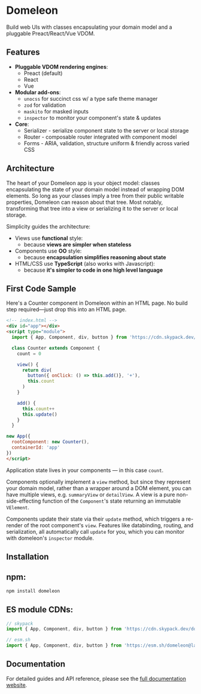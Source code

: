 # Domeleon

Build web UIs with classes encapsulating your domain model and a pluggable Preact/React/Vue VDOM.

## Features

* **Pluggable VDOM rendering engines**:
  * Preact (default)
  * React
  * Vue
* **Modular add-ons**:
  * `unocss` for succinct css w/ a type safe theme manager
  * `zod` for validation
  * `maskito` for masked inputs
  * `inspector` to monitor your component's state & updates
* **Core**:
  * Serializer - serialize component state to the server or local storage
  * Router - composable router integrated with component model
  * Forms - ARIA, validation, structure uniform & friendly across varied CSS

## Architecture

The heart of your Domeleon app is your object model: classes encapsulating the state of your domain model instead of wrapping DOM elements. So long as your classes imply a tree from their public writable properties, Domeleon can reason about that tree. Most notably, transforming that tree into a view or serializing it to the server or local storage.

Simplicity guides the architecture:

  * Views use **functional** style:
    * because **views are simpler when stateless**
  * Components use **OO** style:
    * because **encapsulation simplifies reasoning about state**
  * HTML/CSS use **TypeScript** (also works with Javascript):
    * because **it's simpler to code in one high level language**

## First Code Sample

Here's a Counter component in Domeleon within an HTML page. No build step required—just drop this into an HTML page.

```html
<!-- index.html -->
<div id="app"></div>
<script type="module">
  import { App, Component, div, button } from 'https://cdn.skypack.dev/domeleon@latest'

  class Counter extends Component {
    count = 0

    view() {
      return div(
        button({ onClick: () => this.add()}, '+'),
        this.count
      )
    }

    add() {
      this.count++
      this.update()
    }
  }

new App({
  rootComponent: new Counter(),
  containerId: 'app'
})
</script>
```

Application state lives in your components — in this case `count`.

Components optionally implement a `view` method, but since they represent your domain model, rather than a wrapper around a DOM element, you can have multiple views, e.g. `summaryView` or `detailView`. A view is a pure non-side-effecting function of the `Component`'s state returning an immutable `VElement`.

Components update their state via their `update` method, which triggers a re-render of the root component's `view`. Features like databinding, routing, and serialization, all automatically call `update` for you, which you can monitor with domeleon's `inspector` module.

## Installation

## npm:
```bash
npm install domeleon
```

## ES module CDNs:
```js
// skypack
import { App, Component, div, button } from 'https://cdn.skypack.dev/domeleon@latest'

// esm.sh
import { App, Component, div, button } from 'https://esm.sh/domeleon@latest'
```

## Documentation

For detailed guides and API reference, please see the [full documentation website](https://domeleon.github.io/domeleon/domeleon/docs/).
